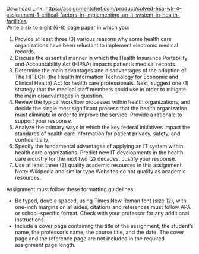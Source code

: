 Download Link: https://assignmentchef.com/product/solved-hsa-wk-4-assignment-1-critical-factors-in-implementing-an-it-system-in-health-facilities
<br>
Write a six to eight (6-8) page paper in which you:

<ol>

 <li>Provide at least three (3) various reasons why some health care organizations have been reluctant to implement electronic medical records.</li>

 <li>Discuss the essential manner in which the Health Insurance Portability and Accountability Act (HIPAA) impacts patient’s medical records.</li>

 <li>Determine the main advantages and disadvantages of the adoption of The HITECH (the Health Information Technology for Economic and Clinical Health) Act for health care professionals. Next, suggest one (1) strategy that the medical staff members could use in order to mitigate the main disadvantages in question.</li>

 <li>Review the typical workflow processes within health organizations, and decide the single most significant process that the health organization must eliminate in order to improve the service. Provide a rationale to support your response.</li>

 <li>Analyze the primary ways in which the key federal initiatives impact the standards of health care information for patient privacy, safety, and confidentially.</li>

 <li>Specify the fundamental advantages of applying an IT system within health care organizations. Predict new IT developments in the health care industry for the next two (2) decades. Justify your response.</li>

 <li>Use at least three (3) quality academic resources in this assignment. Note: Wikipedia and similar type Websites do not qualify as academic resources.</li>

</ol>

Assignment must follow these formatting guidelines:

<ul>

 <li>Be typed, double spaced, using Times New Roman font (size 12), with one-inch margins on all sides; citations and references must follow APA or school-specific format. Check with your professor for any additional instructions.</li>

 <li>Include a cover page containing the title of the assignment, the student’s name, the professor’s name, the course title, and the date. The cover page and the reference page are not included in the required assignment page length.</li>

</ul>
